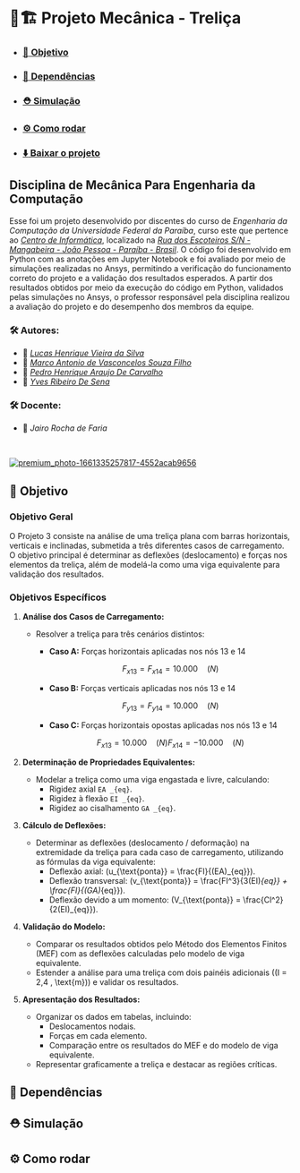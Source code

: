 # :triangular_ruler::building_construction: Projeto Mecânica - Treliça

- ### [:dart: Objetivo](#dart-objetivo-1)
- ### [:snake: Dependências](#snake-dependências-1)
- ### [:rescue_worker_helmet: Simulação](#rescue_worker_helmet-simulação-1)
- ### [:gear: Como rodar](#gear-como-rodar-1)
- ### [:arrow_down: Baixar o projeto](https://github.com/hvslucas/Projeto-Mecanica/archive/refs/heads/main.zip)

## Disciplina de Mecânica Para Engenharia da Computação

Esse foi um projeto desenvolvido por discentes do curso de *Engenharia da Computação da Universidade Federal da Paraíba*, curso este que pertence ao *[Centro de Informática](http://ci.ufpb.br/)*, localizado na *[Rua dos Escoteiros S/N - Mangabeira - João Pessoa - Paraíba - Brasil](https://g.co/kgs/xobLzCE)*. O código foi desenvolvido em Python com as anotações em Jupyter Notebook e foi avaliado por meio de simulações realizadas no Ansys, permitindo a verificação do funcionamento correto do projeto e a validação dos resultados esperados. A partir dos resultados obtidos por meio da execução do código em Python, validados pelas simulações no Ansys, o professor responsável pela disciplina realizou a avaliação do projeto e do desempenho dos membros da equipe.

### :hammer_and_wrench: Autores:
-  :link:  *[Lucas Henrique Vieira da Silva](https://github.com/hvslucas)*
-  :link:  *[Marco Antonio de Vasconcelos Souza Filho](https://github.com/MarcoFilho1)*
-  :link:  *[Pedro Henrique Araujo De Carvalho](https://github.com/pedroarawj)*
-  :link:  *[Yves Ribeiro De Sena](https://github.com/Yvesena)*

###  :hammer_and_wrench: Docente:

-  :link: *Jairo Rocha de Faria*
<br>

[![premium_photo-1661335257817-4552acab9656](https://github.com/user-attachments/assets/395eddb2-4588-47d2-990c-d02d8dc7aa94)](#triangular_rulerbuilding_construction-projeto-mecânica---treliça)

## :dart: Objetivo

### Objetivo Geral
O Projeto 3 consiste na análise de uma treliça plana com barras horizontais, verticais e inclinadas, submetida a três diferentes casos de carregamento. O objetivo principal é determinar as deflexões (deslocamento) e forças nos elementos da treliça, além de modelá-la como uma viga equivalente para validação dos resultados.

### Objetivos Específicos

1. **Análise dos Casos de Carregamento:**
   - Resolver a treliça para três cenários distintos:
     - **Caso A:** Forças horizontais aplicadas nos nós 13 e 14
     
       $$ F_{x13} = F_{x14} = 10.000 \quad (N) $$

     - **Caso B:** Forças verticais aplicadas nos nós 13 e 14 
     
       $$ F_{y13} = F_{y14} = 10.000 \quad (N) $$

     - **Caso C:** Forças horizontais opostas aplicadas nos nós 13 e 14 
     
       $$ F_{x13} = 10.000 \quad (N) F_{x14} = -10.000\quad (N) $$

2. **Determinação de Propriedades Equivalentes:**
   - Modelar a treliça como uma viga engastada e livre, calculando:
     - Rigidez axial `EA _{eq}`.
     - Rigidez à flexão `EI _{eq}`.
     - Rigidez ao cisalhamento `GA _{eq}`.

3. **Cálculo de Deflexões:**
   - Determinar as deflexões (deslocamento / deformação) na extremidade da treliça para cada caso de carregamento, utilizando as fórmulas da viga equivalente:
     - Deflexão axial: \(u_{\text{ponta}} = \frac{FI}{(EA)_{eq}}\).
     - Deflexão transversal: \(v_{\text{ponta}} = \frac{FI^3}{3(EI)_{eq}} + \frac{FI}{(GA)_{eq}}\).
     - Deflexão devido a um momento: \(V_{\text{ponta}} = \frac{Cl^2}{2(EI)_{eq}}\).

4. **Validação do Modelo:**
   - Comparar os resultados obtidos pelo Método dos Elementos Finitos (MEF) com as deflexões calculadas pelo modelo de viga equivalente.
   - Estender a análise para uma treliça com dois painéis adicionais (\(I = 2,4 \, \text{m}\)) e validar os resultados.

5. **Apresentação dos Resultados:**
   - Organizar os dados em tabelas, incluindo:
     - Deslocamentos nodais.
     - Forças em cada elemento.
     - Comparação entre os resultados do MEF e do modelo de viga equivalente.
   - Representar graficamente a treliça e destacar as regiões críticas.

## :snake: Dependências

## :rescue_worker_helmet: Simulação

## :gear: Como rodar




